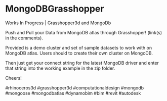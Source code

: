 # MongoDBGrasshopper

Works In Progress | Grasshopper3d and MongoDb

Push and Pull your Data from MongoDB atlas through Grasshopper! (link(s) in the comments). 

Provided is a demo cluster and set of sample datasets to work with on MongoDB atlas. Users should to create their own cluster on MongoDB.
 
 Then just get your connect string for the latest MongoDB driver and enter that string into the working example in the zip folder.

Cheers! 

#rhinoceros3d #grasshopper3d #computationaldesign #mongodb #mongoose #mongodbatlas #dynamobim #bim #revit #autodesk